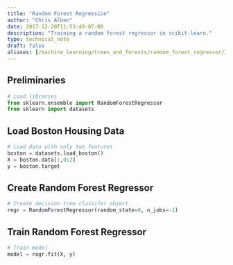 ```yaml
---
title: "Random Forest Regression"
author: "Chris Albon"
date: 2017-12-20T11:53:49-07:00
description: "Training a random forest regressor in scikit-learn."
type: technical_note
draft: false
aliases: [/machine_learning/trees_and_forests/random_forest_regressor/]
---
```

## Preliminaries


```python
# Load libraries
from sklearn.ensemble import RandomForestRegressor
from sklearn import datasets
```

## Load Boston Housing Data


```python
# Load data with only two features
boston = datasets.load_boston()
X = boston.data[:,0:2]
y = boston.target
```

## Create Random Forest Regressor


```python
# Create decision tree classifer object
regr = RandomForestRegressor(random_state=0, n_jobs=-1)
```

## Train Random Forest Regressor


```python
# Train model
model = regr.fit(X, y)
```
